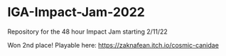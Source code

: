 # IGA-Impact-Jam-2022
Repository for the 48 hour Impact Jam starting 2/11/22

Won 2nd place! Playable here: https://zaknafean.itch.io/cosmic-canidae
